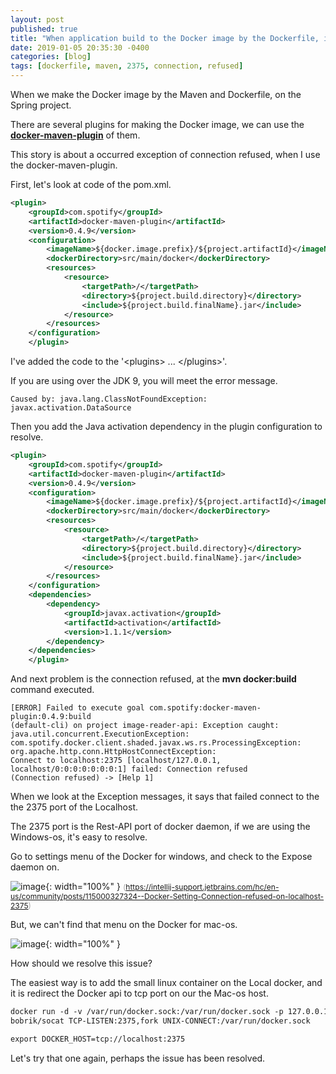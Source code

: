 ```yaml
---
layout: post
published: true
title: "When application build to the Docker image by the Dockerfile, if an localhost:2375 connection refused on the Mac OS."
date: 2019-01-05 20:35:30 -0400
categories: [blog]
tags: [dockerfile, maven, 2375, connection, refused]
---
```


When we make the Docker image by the Maven and Dockerfile, on the Spring project.

There are several plugins for making the Docker image, we can use the **[docker-maven-plugin](https://github.com/spotify/docker-maven-plugin)** of them.

This story is about a occurred exception of connection refused, when I use the docker-maven-plugin.

First, let's look at code of the pom.xml.

```xml
<plugin>
    <groupId>com.spotify</groupId>
    <artifactId>docker-maven-plugin</artifactId>
    <version>0.4.9</version>
    <configuration>
        <imageName>${docker.image.prefix}/${project.artifactId}</imageName>
        <dockerDirectory>src/main/docker</dockerDirectory>
        <resources>
            <resource>
                <targetPath>/</targetPath>
                <directory>${project.build.directory}</directory>
                <include>${project.build.finalName}.jar</include>
            </resource>
        </resources>
    </configuration>
    </plugin>
```

I've added the code to the '\<plugins\> ... \</plugins\>'.

If you are using over the JDK 9, you will meet the error message.

```
Caused by: java.lang.ClassNotFoundException: javax.activation.DataSource
```

Then you add the Java activation dependency in the plugin configuration to resolve.

```xml
<plugin>
    <groupId>com.spotify</groupId>
    <artifactId>docker-maven-plugin</artifactId>
    <version>0.4.9</version>
    <configuration>
        <imageName>${docker.image.prefix}/${project.artifactId}</imageName>
        <dockerDirectory>src/main/docker</dockerDirectory>
        <resources>
            <resource>
                <targetPath>/</targetPath>
                <directory>${project.build.directory}</directory>
                <include>${project.build.finalName}.jar</include>
            </resource>
        </resources>
    </configuration>
    <dependencies>
        <dependency>
            <groupId>javax.activation</groupId>
            <artifactId>activation</artifactId>
            <version>1.1.1</version>
        </dependency>
    </dependencies>
    </plugin>
```

And next problem is the connection refused, at the **mvn docker:build** command executed.

```
[ERROR] Failed to execute goal com.spotify:docker-maven-plugin:0.4.9:build 
(default-cli) on project image-reader-api: Exception caught: java.util.concurrent.ExecutionException: 
com.spotify.docker.client.shaded.javax.ws.rs.ProcessingException: org.apache.http.conn.HttpHostConnectException: 
Connect to localhost:2375 [localhost/127.0.0.1, localhost/0:0:0:0:0:0:0:1] failed: Connection refused 
(Connection refused) -> [Help 1]
```

When we look at the Exception messages, it says that failed connect to the the 2375 port of the Localhost. 

The 2375 port is the Rest-API port of docker daemon, if we are using the Windows-os, it's easy to resolve.

Go to settings menu of the Docker for windows, and check to the Expose daemon on.

![image](https://user-images.githubusercontent.com/4101636/50725577-daed2880-1142-11e9-9999-01f5a6a8402c.png){: width="100%" }
<span style="color: #A6A6A6; font-size: 12px;">(https://intellij-support.jetbrains.com/hc/en-us/community/posts/115000327324--Docker-Setting-Connection-refused-on-localhost-2375)</span>

But, we can't find that menu on the Docker for mac-os.

![image](https://user-images.githubusercontent.com/4101636/50725672-1e946200-1144-11e9-9630-6c8dba694a8d.png){: width="100%" }

How should we resolve this issue?

The easiest way is to add the small linux container on the Local docker, and it is redirect the Docker api to tcp port on our the Mac-os host.

```xml
docker run -d -v /var/run/docker.sock:/var/run/docker.sock -p 127.0.0.1:2375:2375 
bobrik/socat TCP-LISTEN:2375,fork UNIX-CONNECT:/var/run/docker.sock

export DOCKER_HOST=tcp://localhost:2375
```

Let's try that one again, perhaps the issue has been resolved.